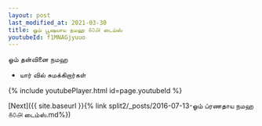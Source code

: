 ```yaml
---
layout: post
last_modified_at: 2021-03-30
title: ஓம் பூஷயாய நமஹ ௧௦௮ டைம்ஸ்
youtubeId: f1MNAGjyuuo
---
```

 
 
 ஓம் தன்வினை நமஹ  
 
 -  யார் வில் சுமக்கிறார்கள் 
 
  
 
  
 
 
 
 
 
 


{% include youtubePlayer.html id=page.youtubeId %}
 
[Next]({{ site.baseurl }}{% link  split2/_posts/2016-07-13-ஓம் ப்ரணதாய நமஹ ௧௦௮ டைம்ஸ்.md%})
 
